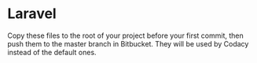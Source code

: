 # Laravel
Copy these files to the root of your project before your first commit, then push them to the master branch in Bitbucket. They will be used by Codacy instead of the default ones.